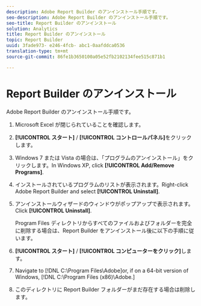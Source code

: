 ```yaml
---
description: Adobe Report Builder のアンインストール手順です。
seo-description: Adobe Report Builder のアンインストール手順です。
seo-title: Report Builder のアンインストール
solution: Analytics
title: Report Builder のアンインストール
topic: Report Builder
uuid: 3fade973- e246-4fcb- abc1-0aafddca0536
translation-type: tm+mt
source-git-commit: 86fe1b3650100a05e52fb2102134fee515c871b1

---
```



# Report Builder のアンインストール

Adobe Report Builder のアンインストール手順です。

1. Microsoft Excel が閉じられていることを確認します。
1. **[!UICONTROL スタート]** / **[!UICONTROL コントロールパネル]**&#x200B;をクリックします。
1. Windows 7 または Vista の場合は、「プログラムのアンインストール」をクリックします。In Windows XP, click **[!UICONTROL Add/Remove Programs]**.
1. インストールされているプログラムのリストが表示されます。Right-click Adobe Report Builder and select **[!UICONTROL Uninstall]**.
1. アンインストールウィザードのウィンドウがポップアップで表示されます。Click **[!UICONTROL Uninstall]**.

   Program Files ディレクトリからすべてのファイルおよびフォルダーを完全に削除する場合は、Report Builder をアンインストール後に以下の手順に従います。
1. **[!UICONTROL スタート]** / **[!UICONTROL コンピューターをクリック]**&#x200B;します。
1. Navigate to [!DNL C:\Program Files\Adobe\]or, if on a 64-bit version of Windows, [!DNL C:\Program Files (x86)\Adobe.]
1. このディレクトリに Report Builder フォルダーがまだ存在する場合は削除します。
